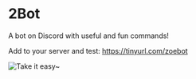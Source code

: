 # 2Bot 
A bot on Discord with useful and fun commands!

Add to your server and test: https://tinyurl.com/zoebot

![Take it easy~](https://i.imgur.com/7YIYxC6.jpg)

